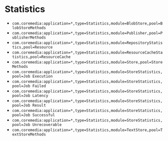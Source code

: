 # Statistics


- `com.coremedia:application=*,type=Statistics,module=BlobStore,pool=BlobStoreMethods`
- `com.coremedia:application=*,type=Statistics,module=Publisher,pool=PublisherMethods`
- `com.coremedia:application=*,type=Statistics,module=RepositoryStatistics,pool=Resource`
- `com.coremedia:application=*,type=Statistics,module=ResourceCacheStatistics,pool=ResourceCache`
- `com.coremedia:application=*,type=Statistics,module=Store,pool=StoreMethods`
- `com.coremedia:application=*,type=Statistics,module=StoreStatistics,pool=Job Execution`
- `com.coremedia:application=*,type=Statistics,module=StoreStatistics,pool=Job Failed`
- `com.coremedia:application=*,type=Statistics,module=StoreStatistics,pool=Job Latency`
- `com.coremedia:application=*,type=Statistics,module=StoreStatistics,pool=Job Result`
- `com.coremedia:application=*,type=Statistics,module=StoreStatistics,pool=Job Successful`
- `com.coremedia:application=*,type=Statistics,module=StoreStatistics,pool=Job Unrecoverable`
- `com.coremedia:application=*,type=Statistics,module=TextStore,pool=TextStoreMethods`

